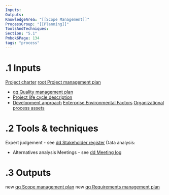 ```yaml
---
Inputs:
Outputs:
KnowledgeArea: "[[Scope Management]]"
ProcessGroup: "[[Planning]]"
ToolsAndTechniques:
Section: "5.1"
Pmbok6Page: 134
tags: "process"
---
```

# .1 Inputs
[Project charter](Project%20charter.md)
[root Project management plan](root%20Project%20management%20plan.md)
* [qq Quality management plan](qq%20Quality%20management%20plan.md)
* [Project life cycle description](Project%20life%20cycle%20description.md)
* [Development approach](Development%20approach.md)
[Enterprise Environmental Factors](Enterprise%20Environmental%20Factors.md)
[Organizational process assets](Organizational%20process%20assets.md)

# .2 Tools & techniques
Expert judgement - see [dd Stakeholder register](dd%20Stakeholder%20register.md)
Data analysis:
* Alternatives analysis
Meetings - see [dd Meeting log](dd%20Meeting%20log.md)

# .3 Outputs
new [qq Scope management plan](qq%20Scope%20management%20plan.md)
new [qq Requirements management plan](qq%20Requirements%20management%20plan.md)
